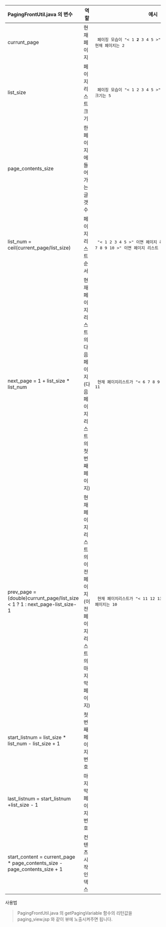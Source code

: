 

|PagingFrontUtil.java 의 변수|역할|예시|
|:------|------|------|
|currunt_page|현재 페이지|<pre> 페이징 모습이 "< 1 **2** 3 4 5 >" 인 경우 현재 페이지는 2</pre>|
|list_size|페이지 리스트 크기| <pre> 페이징 모습이 "< 1 2 3 4 5 >" 인 경우 페이지 리스트 크기는 5</pre> |
|page_contents_size|한 페이지에 들어가는 글 갯수||
|list_num = ceil(current_page/list_size)|페이지 리스트 순서|<pre> "< 1 2 3 4 5 >" 이면 페이지 리스트 순서는 1번째, "< 6 7 8 9 10 >" 이면 페이지 리스트 순서는 2번째</pre>|
|next_page = 1 + list_size * list_num|현재 페이지 리스트의 다음 페이지 (다음 페이지 리스트의 첫번째 페이지)|<pre> 현재 페이지리스트가 "< 6 7 8 9 10 >" 이면 다음 페이지는 11 </pre>|
|prev_page = (double)currunt_page/list_size < 1 ? 1 : next_page-list_size-1|현재 페이지 리스트의 이전 페이지 (이전 페이지 리스트의 마지막 페이지)|<pre> 현재 페이지리스트가 "< 11 12 13 14 15 >" 이면 이전 페이지는 10 </pre>|
|start_listnum = list_size * list_num - list_size + 1|첫번째 페이지번호||
|last_listnum = start_listnum +list_size - 1|마지막 페이지번호||
|start_content = current_page * page_contents_size - page_contents_size + 1|컨텐츠 시작 인덱스||

사용법
> PagingFrontUtil.java 의 getPagingVariable 함수의 리턴값을 paging_view.jsp 와 같이 뷰에 노출시켜주면 됩니다.
